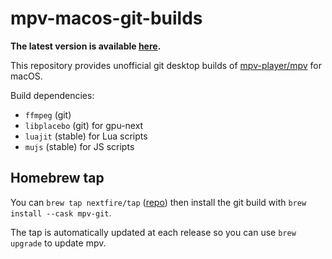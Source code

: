 # mpv-macos-git-builds

**The latest version is available [here](https://github.com/NextFire/mpv-macos-git-builds/releases/latest).**

This repository provides unofficial git desktop builds of [mpv-player/mpv](https://github.com/mpv-player/mpv) for macOS.

Build dependencies:

- `ffmpeg` (git)
- `libplacebo` (git) for gpu-next
- `luajit` (stable) for Lua scripts
- `mujs` (stable) for JS scripts

## Homebrew tap

You can `brew tap nextfire/tap` ([repo](https://github.com/NextFire/homebrew-tap)) then install the git build with `brew install --cask mpv-git`.

The tap is automatically updated at each release so you can use `brew upgrade` to update mpv.
